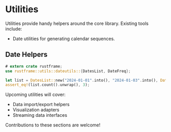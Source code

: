 # Utilities

Utilities provide handy helpers around the core library. Existing tools
include:

- Date utilities for generating calendar sequences.

## Date Helpers

```rust
# extern crate rustframe;
use rustframe::utils::dateutils::{DatesList, DateFreq};

let list = DatesList::new("2024-01-01".into(), "2024-01-03".into(), DateFreq::Daily);
assert_eq!(list.count().unwrap(), 3);
```

Upcoming utilities will cover:

- Data import/export helpers
- Visualization adapters
- Streaming data interfaces

Contributions to these sections are welcome!
